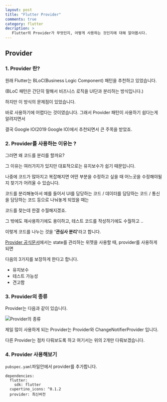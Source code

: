 ```yaml
---
layout: post
title: "Flutter Provider"
comments: true
category: flutter
decription: >
   Flutter의 Provider가 무엇인지, 어떻게 사용하는 것인지에 대해 알아봅시다.
---
```


## Provider 

### 1. Provider 란?

원래 Flutter는 BLoC(Business Logic Component) 패턴을 추천하고 있었습니다. 

(BLoC 패턴은 간단히 말해서 비즈니스 로직을 UI단과 분리하는 방식입니다.)

하지만 이 방식의 문제점이 있었습니다.

바로 사용하기에 어렵다는 것이였습니다. 그래서 Provider 패턴이 사용하기 쉽다는게 알려지면서

결국 Google IO(2019 Google IO)에서 추천되면서 큰 주목을 받았죠.

### 2. Provider를 사용하는 이유는 ?

그러면 왜 코드를 분리를 할까요?

그 이유는 여러가지가 있지만 대표적으로는 유지보수가 쉽기 때문입니다.

나중에 코드가 많아지고 복잡해지면 어떤 부분을 수정하고 싶을 때 어느곳을 수정해야될지 찾기가 어려울 수 있습니다.

코드를 분리해놓아서 예를 들어서 UI를 담당하는 코드 / 데이터를 담당하는 코드 / 통신을 담당하는 코드 등으로 나눠놓게 되었을 때는

코드를 찾는데 한결 수월해지겠죠.

그 밖에도 재사용하기에도 용이하고, 테스트 코드를 작성하기에도 수월하고 ..  

이렇게 코드를 나누는 것을 <Strong>'관심사 분리'</Strong>라고 합니다.

[Provider 공식문서](https://pub.dev/packages/provider)에서는 state를 관리하는 위젯을 사용할 때, provider를 사용하게 되면

다음의 3가지를 보장하게 한다고 합니다.

  - 유지보수
  - 테스트 가능성
  - 견고함

### 3. Provider의 종류

Provider는 다음과 같이 있습니다.

![Provider의 종류](https://user-images.githubusercontent.com/22094017/72237383-9762af80-361d-11ea-92dc-5a2f309ff122.PNG)

제일 많이 사용하게 되는 Provider는 Provider와 ChangeNotifierProvider 입니다.

다른 Provider는 점차 다뤄보도록 하고 여기서는 위의 2개만 다뤄보겠습니다.


### 4. Provider 사용해보기

```pubspec.yaml```파일안에서 provider를 추가합니다.

```
dependencies:
  flutter:
    sdk: flutter
  cupertino_icons: ^0.1.2
  provider: 최신버전
```







